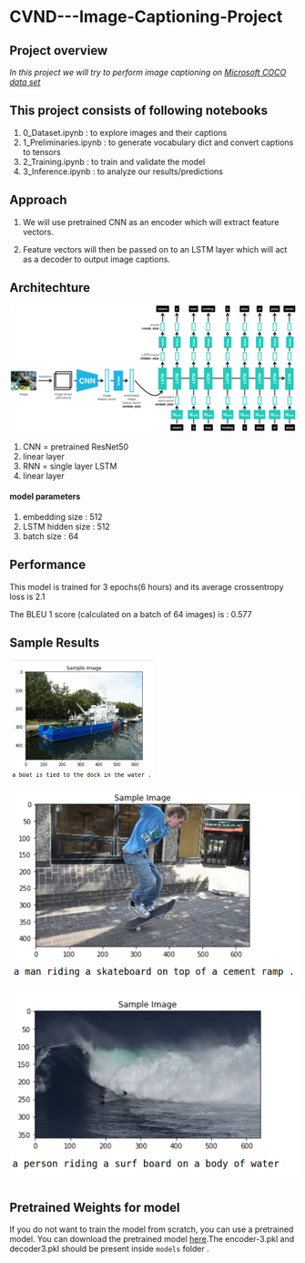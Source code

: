 # CVND---Image-Captioning-Project

## Project overview
_In this project we will try to perform image captioning on [Microsoft COCO data set](http://cocodataset.org/#home)_

## This project consists of following notebooks
1. 0_Dataset.ipynb : to explore images and their captions
2. 1_Preliminaries.ipynb : to generate vocabulary dict and convert captions to tensors
3. 2_Training.ipynb : to train and validate the model
4. 3_Inference.ipynb : to analyze our results/predictions

## Approach

1. We will use pretrained CNN as an encoder which will extract feature vectors.

2. Feature vectors will then be passed on to an LSTM layer which will act as a decoder to output image captions.

## Architechture

<p align="center">
  <img src="images/encoder-decoder.png">
</p>

1. CNN = pretrained ResNet50
2. linear layer 
3. RNN = single layer LSTM 
4. linear layer

#### model parameters
1. embedding size     : 512
2. LSTM hidden size   : 512
3. batch size         : 64

## Performance

This model is trained for 3 epochs(6 hours) and its average crossentropy loss is 2.1

The BLEU 1 score (calculated on a batch of 64 images) is : 0.577

## Sample Results

<p align="left">   
  <img src="./images/result1.png" width=50% height=50% />
</p>

<p align="center">
  <img src="images/result2.png">
</p>

<p align="right">
  <img src="images/result3.png">
</p>

## Pretrained Weights for model
If you do not want to train the model from scratch, you can use a pretrained model. You can download the pretrained model [here](https://www.dropbox.com/sh/wu5gz3sq5nz2d6p/AAA-UWz3ed51Gv9npRGG3VWha?dl=0).The encoder-3.pkl and decoder3.pkl should be present inside `models` folder .

